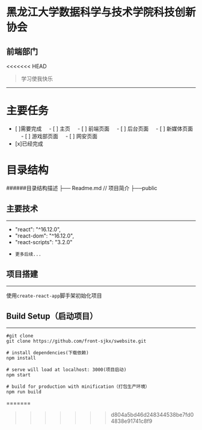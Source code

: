 黑龙江大学数据科学与技术学院科技创新协会
===
前端部门
---
<<<<<<< HEAD
>学习使我快乐
---
# 主要任务
- [ ]需要完成
    - [ ] 主页
    - [ ] 前端页面
    - [ ] 后台页面
    - [ ] 新媒体页面
    - [ ] 游戏部页面
    - [ ] 网安页面
- [x]已经完成

# 目录结构

######目录结构描述
├── Readme.md                   // 项目简介
├──public

## 主要技术
---
-  "react": "^16.12.0",
-    "react-dom": "^16.12.0",
-    "react-scripts": "3.2.0"
-     更多后续...

## 项目搭建
---
使用`create-react-app`脚手架初始化项目
## Build Setup（启动项目）
---
```
#git clone
git clone https://github.com/front-sjkx/swebsite.git

# install dependencies(下载依赖)
npm install

# serve will load at localhost: 3000(项目启动)
npm start 

# build for production with minification（打包生产环境）
npm run build
```
=======
>>>>>>> d804a5bd46d248344538be7fd04838e91741c8f9

